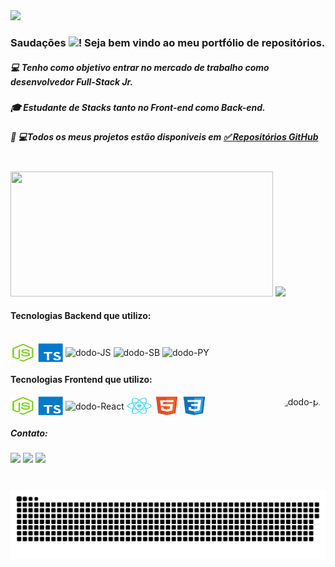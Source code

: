 <img src="https://img.shields.io/static/v1?label=Me+Chamo&message=Douglas+Fernandes&color=7159c1&style=for-the-badge&logo=ghost"/>

### Saudações <img src="https://raw.githubusercontent.com/kaueMarques/kaueMarques/master/hi.gif" width="30px">! Seja bem vindo ao meu portfólio de repositórios. 
##### 💻 Tenho como objetivo entrar no mercado de trabalho como desenvolvedor Full-Stack Jr.
##### 🎓 Estudante de Stacks tanto no Front-end como Back-end.
##### 👨‍ 💻Todos os meus projetos estão disponiveis em [✅ Repositórios GitHub](https://github.com/DouglasFernandesDev?tab=repositories)

<br/>
<div style="display: inline_block">
<img height="200" width="420" src="https://github-profile-summary-cards.vercel.app/api/cards/stats?username=DouglasFernandesDev&theme=github_dark">
<img height="200em" src="https://github-readme-stats.vercel.app/api/top-langs/?username=DouglasFernandesDev&layout=compact&langs_count=7&theme=aura"/>
</div>

<h4> Tecnologias Backend que utilizo: </h4>
<div style="display: inline_block"><br>
<img align="center" alt="dodo-NJS" height="30" width="40" src="https://raw.githubusercontent.com/devicons/devicon/master/icons/nodejs/nodejs-plain.svg">
<img align="center" alt="dodo-TS" height="30" width="40" src="https://raw.githubusercontent.com/devicons/devicon/master/icons/typescript/typescript-plain.svg">
<img align="center" alt="dodo-JS" height="30" width="40" src="https://upload.wikimedia.org/wikipedia/commons/9/99/Unofficial_JavaScript_logo_2.svg">
<img align="center" alt="dodo-SB" height="30" width="40" src="https://devkico.itexto.com.br/wp-content/uploads/2014/08/spring-boot-project-logo-300x270.png">
<img align="center" alt="dodo-PY" height="30" width="25"src="https://cdn.picpng.com/logo/language-logo-python-44976.png">
  
  
<h4>Tecnologias Frontend que utilizo: </h4>
<img align="center" alt="dodo-NJS" height="30" width="40" src="https://raw.githubusercontent.com/devicons/devicon/master/icons/nodejs/nodejs-plain.svg">
<img align="center" alt="dodo-TS" height="30" width="40" src="https://raw.githubusercontent.com/devicons/devicon/master/icons/typescript/typescript-plain.svg">
<img align="center" alt="dodo-React" height="40 width="40" src="https://angular.io/assets/images/logos/angular/angular.svg">
<img align="center" alt="dodo-React" height="30" width="40" src="https://raw.githubusercontent.com/devicons/devicon/master/icons/react/react-original.svg">
<img align="center" alt="dodo-HTML" height="30" width="40" src="https://raw.githubusercontent.com/devicons/devicon/master/icons/html5/html5-original.svg">
<img align="center" alt="dodo-CSS" height="30" width="40" src="https://raw.githubusercontent.com/devicons/devicon/master/icons/css3/css3-original.svg">
  
<img align="right" alt="dodo-pic" height="150" style="border-radius:50px;" src="https://i.postimg.cc/k4QKmwSw/git.jpg?width=676&height=676">
</div>
                                                                                                                                             
                                                                                                                                             
  <p><h5>Contato:</h5>
<div> 
  <a href="https://www.linkedin.com/in/douglasfdev" target="_blank"><img src="https://img.shields.io/badge/-LinkedIn-%230077B5?style=for-the-badge&logo=linkedin&logoColor=white" target="_blank"></a> 
    <a href = "mailto:douglas.fernandes91@live.com"><img src="https://img.shields.io/badge/Microsoft_Outlook-0078D4?style=for-the-badge&logo=microsoft-outlook&logoColor=white" target="_blank"></a>
      <a href="https://instagram.com/dodonandes" target="_blank"><img src="https://img.shields.io/badge/-Instagram-%23E4405F?style=for-the-badge&logo=instagram&logoColor=white" target="_blank"></a>

  ![Generate Datas](https://github.com/DouglasFernandesDev/DouglasFernandesDev/blob/output/github-contribution-grid-snake.svg)
</div>
